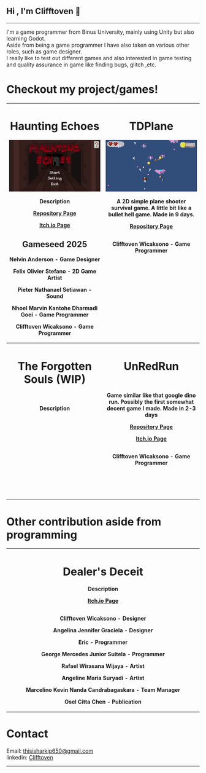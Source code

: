 ## Hi , I'm Clifftoven 👋

---
I'm a game programmer from Binus University, mainly using Unity but also learning Godot. <br>
Aside from being a game programmer I have also taken on various other roles, such as game designer. <br>
I really like to test out different games and also interested in game testing and quality assurance in game like finding bugs, glitch ,etc. <br>
# Checkout my project/games!

<table width="100%">
    <tr>
      <th width="50%" height="400" valign="top"><h1>Haunting Echoes</h1>
        <img width="100%" alt="486666189-ef82f88e-1c53-4db0-a7bd-0675477093a5" src="https://github.com/Harkipu/Haunting_Echoes/blob/main/Assets/Asset/Placeholder%20Haunting.png" />
        <p>Description</p>
        <p><a href="https://github.com/Harkipu/Haunting_Echoes">Repository Page</a></p>
        <p><a href="https://lzyu5.itch.io/haunting-echoes">Itch.io Page</a></p>
        <h2>Gameseed 2025</h2>
        <p>Nelvin Anderson - Game Designer</p>
        <p>Felix Olivier Stefano - 2D Game Artist</p>
        <p>Pieter Nathanael Setiawan - Sound</p>
        <p>Nhoel Marvin Kantohe Dharmadi Goei - Game Programmer</p>
        <p>Clifftoven Wicaksono - Game Programmer</p>
      </th>
      <th width="50%" height="400" valign="top"><h1>TDPlane</h1>
        <img width="100%" src="https://github.com/Harkipu/TDPlane/blob/main/Assets/Asset/TDPlane%20Placeholder.png" />
        <p>A 2D simple plane shooter survival game. A little bit like a bullet hell game. Made in 9 days.</p>
        <p><a href="https://github.com/Harkipu/TDPlane">Repository Page</a></p>
        <h2></h2>
        <p>Clifftoven Wicaksono - Game Programmer</p>
      </th>
    </tr>
    <tr>
      <th width="50%" height="400" valign="top"><h1>The Forgotten Souls (WIP)</h1>
        <img width="100%" src="" />
        <p>Description</p>
        <h2></h2>
        <p></p>
        <p></p>
        <p></p>
      </th>
      <th width="50%" height="400" valign="top"><h1>UnRedRun</h1>
        <img width="100%" src="" />
        <p>Game similar like that google dino run. Possibly the first somewhat decent game I made. Made in 2-3 days</p>
        <p><a href="https://github.com/Harkipu/UnRedRun">Repository Page</a></p>
        <p><a href="https://harkip.itch.io/unredrun">Itch.io Page</a></p>
        <h2></h2>
        <p>Clifftoven Wicaksono - Game Programmer</p>
        <p></p>
      </th>
    </tr>
  </table>

  # Other contribution aside from programming
  <table width="100%">
    <tr>
      <th width="50%" height="400" valign="top"><h1>Dealer's Deceit</h1>
        <p>Description</p>
        <p><a href="https://bgdc.itch.io/dealers-deceit">Itch.io Page</a></p>
        <h2></h2>
        <p>Clifftoven Wicaksono - Designer</p>
        <p>Angelina Jennifer Graciela - Designer</p>
        <p>Eric - Programmer</p>
        <p>George Mercedes Junior Suitela - Programmer</p>
        <p>Rafael Wirasana Wijaya - Artist</p>
        <p>Angeline Maria Suryadi - Artist</p>
        <p>Marcelino Kevin Nanda Candrabagaskara - Team Manager</p>
        <p>Osel Citta Chen - Publication</p>
      </th>
    </tr>
  </table>



# Contact
 Email: thisisharkip650@gmail.com <br>
 linkedin: <a href="https://www.linkedin.com/in/clifftoven-wicaksono-637777387/">Clifftoven</a> <br>

---
